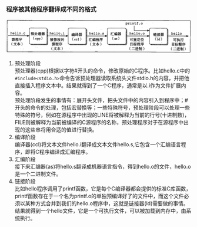 ### 程序被其他程序翻译成不同的格式  
  ![avatar](./1-3.png)  
     
1. 预处理阶段  
  预处理器(cpp)根据以字符#开头的命令，修改原始的C程序。比如hello.c中的```#include<stdio.h>```命令告诉预处理器读取系统头文件stdio.h的内容，并把他直接插入程序文本中。结果就得到了一个C程序，通常是以.i作为文件扩展内容。  
  预处理阶段发生的事情有：展开头文件，把头文件中的内容引入到程序中；#开头的命令的处理，包括宏替换等；一些特殊符号，预处理阶段可以处理一些特殊的符号，例如在源程序中出现的LINE将被解释为当前的行号(十进制数)，FILE则被解释为当前被编译的C源程序的名称，预处理程序对于在源程序中出现的这些串将用合适的值进行替换。  
2. 编译阶段  
  编译器(ccl)将文本文件hello.i翻译成文本文件hello.s,它包含一个汇编语言程序，即将C程序编译成汇编程序。  
3. 汇编阶段  
  接下来汇编器(as)将hello.s翻译成机器语言指令，得到hello.o的文件，hello.o是一个二进制文件。  
4. 链接阶段  
  比如hello程序调用了printf函数，它是每个C编译器都会提供的标准C库函数，printf函数存在于一个名为printf.o的单独预编译好了的文件中，而这个文件必须以某种方式合并到我们的hello.o程序中，这就是链接器(ld)需要做的事情。结果就得到一个hello文件，它是一个可执行文件，可以被加载到内存中，由系统执行。  
